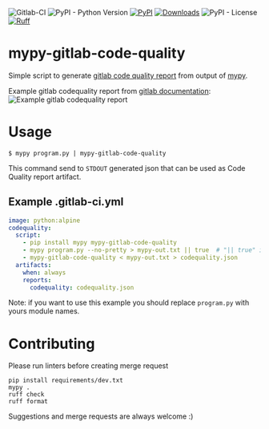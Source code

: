 ![Gitlab-CI](https://img.shields.io/badge/GitLab_CI-indigo?logo=gitlab)
![PyPI - Python Version](https://img.shields.io/pypi/pyversions/mypy-gitlab-code-quality)
[![PyPI](https://img.shields.io/pypi/v/mypy-gitlab-code-quality)](https://pypi.org/project/mypy-gitlab-code-quality/)
[![Downloads](https://static.pepy.tech/badge/mypy-gitlab-code-quality/month)](https://pepy.tech/project/mypy-gitlab-code-quality)
![PyPI - License](https://img.shields.io/pypi/l/mypy-gitlab-code-quality)
[![Ruff](https://img.shields.io/endpoint?url=https://raw.githubusercontent.com/astral-sh/ruff/main/assets/badge/v2.json)](https://github.com/astral-sh/ruff)

# mypy-gitlab-code-quality
Simple script to generate [gitlab code quality report](https://docs.gitlab.com/ee/user/project/merge_requests/code_quality.html)
from output of [mypy](http://www.mypy-lang.org/).

Example gitlab codequality report from [gitlab documentation](https://docs.gitlab.com/ee/user/project/merge_requests/code_quality.html#code-quality-widget):
![Example gitlab codequality report](https://docs.gitlab.com/ee/ci/testing/img/code_quality_widget_13_11.png)

# Usage
`$ mypy program.py | mypy-gitlab-code-quality`

This command send to `STDOUT` generated json that can be used as Code Quality report artifact.

## Example .gitlab-ci.yml
```yaml
image: python:alpine
codequality:
  script:
    - pip install mypy mypy-gitlab-code-quality
    - mypy program.py --no-pretty > mypy-out.txt || true  # "|| true" is used for preventing job fail when mypy find errors
    - mypy-gitlab-code-quality < mypy-out.txt > codequality.json
  artifacts:
    when: always
    reports:
      codequality: codequality.json
```
Note: if you want to use this example you should replace `program.py` with yours module names.

# Contributing
Please run linters before creating merge request
```shell
pip install requirements/dev.txt
mypy .
ruff check
ruff format
```
Suggestions and merge requests are always welcome :)

